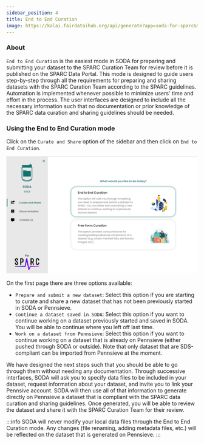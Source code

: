 ```yaml
---
sidebar_position: 4
title: End to End Curation
image: https://kalai.fairdataihub.org/api/generate?app=soda-for-sparc&title=What%20is%20SODA%20for%20SPARC%3F&description=SODA%20(Software%20to%20Organize%20Data%20Automatically)%20for%20SPARC%20is%20a%20cross-platform%20desktop%20software%20that%20allows%20SPARC-funded%20researchers%20to%20easily%20comply%20with%20the%20FAIR%20SPARC%20Data%20curation%20and%20sharing%20guidelines.
---
```


### About

`End to End Curation` is the easiest mode in SODA for preparing and submitting your dataset to the SPARC Curation Team for review before it is published on the SPARC Data Portal. This mode is designed to guide users step-by-step through all the requirements for preparing and sharing datasets with the SPARC Curation Team according to the SPARC guidelines. Automation is implemented whenever possible to minimize users' time and effort in the process. The user interfaces are designed to include all the necessary information such that no documentation or prior knowledge of the SPARC data curation and sharing guidelines should be needed.

### Using the End to End Curation mode

Click on the `Curate and Share` option of the sidebar and then click on `End to End Curation`.

![](https://github.com/fairdataihub/SODA-for-SPARC/blob/main/docs/documentation/Guided/endtoend.png?raw=true)

On the first page there are three options available:

- `Prepare and submit a new dataset`: Select this option if you are starting to curate and share a new dataset that has not been previously started in SODA or Pennsieve.
- `Continue a dataset saved in SODA`: Select this option if you want to continue working on a dataset previously started and saved in SODA. You will be able to continue where you left off last time.
- `Work on a dataset from Pennsieve`: Select this option if you want to continue working on a dataset that is already on Pennsieve (either pushed through SODA or outside). Note that only dataset that are SDS-compliant can be imported from Pennsieve at the moment.

We have designed the next steps such that you should be able to go through them without needing any documentation. Through successive interfaces, SODA will ask you to specify data files to be included in your dataset, request information about your dataset, and invite you to link your Pennsive account. SODA will then use all of that information to generate directly on Pennsieve a dataset that is compliant with the SPARC data curation and sharing guidelines. Once generated, you will be able to review the dataset and share it with the SPARC Curation Team for their review.

:::info
SODA will never modify your local data files through the End to End Curation mode. Any changes (file renaming, adding metadata files, etc.) will be reflected on the dataset that is generated on Pennsieve.
:::

<PageFeedback />
